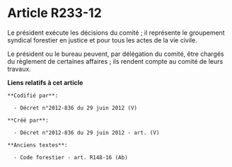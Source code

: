 # Article R233-12

Le président exécute les décisions du comité ; il représente le groupement syndical forestier en justice et pour tous les
actes de la vie civile.

Le président ou le bureau peuvent, par délégation du comité, être chargés du règlement de certaines affaires ; ils rendent
compte au comité de leurs travaux.

**Liens relatifs à cet article**

	**Codifié par**:

	  - Décret n°2012-836 du 29 juin 2012 (V)

	**Créé par**:

	  - Décret n°2012-836 du 29 juin 2012 - art. (V)

	**Anciens textes**:

	  - Code forestier - art. R148-16 (Ab)
